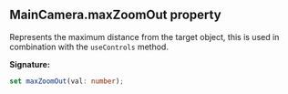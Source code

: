 
## MainCamera.maxZoomOut property

Represents the maximum distance from the target object, this is used in combination with the `useControls` method.

**Signature:**

```typescript
set maxZoomOut(val: number);
```
